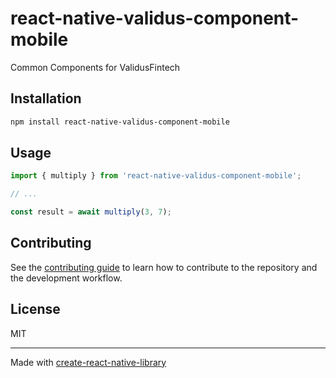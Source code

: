 # react-native-validus-component-mobile

Common Components for ValidusFintech

## Installation

```sh
npm install react-native-validus-component-mobile
```

## Usage


```js
import { multiply } from 'react-native-validus-component-mobile';

// ...

const result = await multiply(3, 7);
```


## Contributing

See the [contributing guide](CONTRIBUTING.md) to learn how to contribute to the repository and the development workflow.

## License

MIT

---

Made with [create-react-native-library](https://github.com/callstack/react-native-builder-bob)

